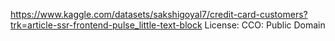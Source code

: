 https://www.kaggle.com/datasets/sakshigoyal7/credit-card-customers?trk=article-ssr-frontend-pulse_little-text-block
License: CCO: Public Domain